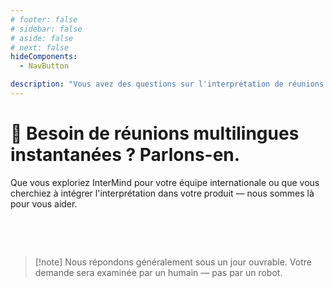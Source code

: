 ```yaml
---
# footer: false
# sidebar: false
# aside: false
# next: false
hideComponents:
  - NavButton

description: "Vous avez des questions sur l'interprétation de réunions par IA, la collaboration multilingue ou le déploiement en entreprise ? Contactez InterMind pour discuter de votre cas d'utilisation, de l'intégration ou de l'intégration de votre équipe."
---
```


# 🤝 Besoin de réunions multilingues instantanées ? Parlons-en.

Que vous exploriez InterMind pour votre équipe internationale ou que vous cherchiez à intégrer l'interprétation dans votre produit — nous sommes là pour vous aider.

<br>

<ContactFormModalNav  
  formStyle="margin: 1rem auto;"  
  categoryLabel="De quoi souhaitez-vous parler ?"  
  categoryPlaceholderText="Choisissez votre sujet..."  
  messageLabel="Message (facultatif)"  
  messagePlaceholderText="N\'hésitez pas à inclure votre cas d\'utilisation, le calendrier ou toute autre information que vous souhaitez partager."  
  buttonText="Contactez notre équipe"  
  :services="[
    'Je veux explorer les cas d\'utilisation pour mon équipe',
    'Je souhaite demander une démonstration',
    'Je recherche des options de déploiement entreprise',
    'J\'ai des questions sur les prix ou les fonctionnalités',
    'Autre chose'
  ]"
/>

<br>

> [!note] Nous répondons généralement sous un jour ouvrable. Votre demande sera examinée par un humain — pas par un robot.
